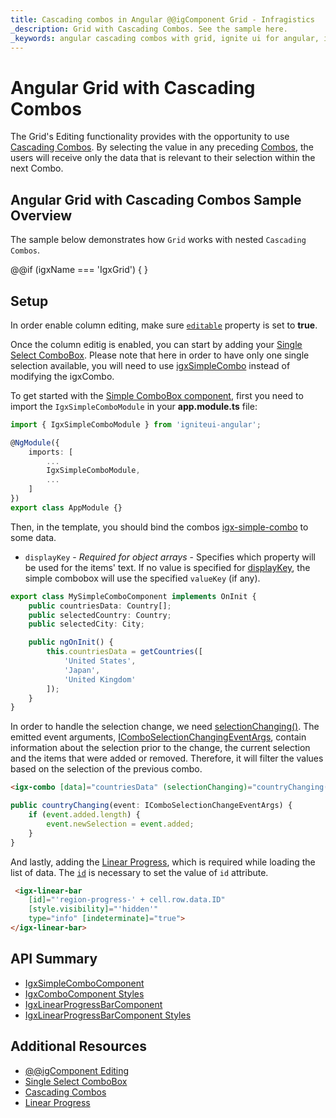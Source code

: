 ```yaml
---
title: Cascading combos in Angular @@igComponent Grid - Infragistics
_description: Grid with Cascading Combos. See the sample here.
_keywords: angular cascading combos with grid, ignite ui for angular, infragistics
---
```


# Angular Grid with Cascading Combos
The Grid's Editing functionality provides with the opportunity to use [Cascading Combos](../simple-combo.md#cascading-scenario). By selecting the value in any preceding [Combos](../combo.md), the users will receive only the data that is relevant to their selection within the next Combo.

## Angular Grid with Cascading Combos Sample Overview
The sample below demonstrates how `Grid` works with nested `Cascading Combos`.

@@if (igxName === 'IgxGrid') {
<code-view style="height:500px" 
           data-demos-base-url="{environment:demosBaseUrl}" 
           iframe-src="{environment:demosBaseUrl}/grid/grid-cascading-combos" alt="Angular @@igComponent Batch Editing and Transactions Example">
</code-view>
}

## Setup
In order enable column editing, make sure [`editable`]({environment:angularApiUrl}/classes/igxcolumncomponent.html#editable) property is set to **true**.

Once the column editig is enabled, you can start by adding your [Single Select ComboBox](../simple-combo.md). Please note that here in order to have only one single selection available, you will need to use [igxSimpleCombo](../simple-combo.md) instead of modifying the igxCombo.

To get started with the [Simple ComboBox component](../simple-combo.md#angular-simple-combobox-features), first you need to import the `IgxSimpleComboModule` in your **app.module.ts** file:

```typescript
import { IgxSimpleComboModule } from 'igniteui-angular';

@NgModule({
    imports: [
        ...
        IgxSimpleComboModule,
        ...
    ]
})
export class AppModule {}
```

Then, in the template, you should bind the combos [igx-simple-combo]({environment:angularApiUrl}/classes/igxsimplecombocomponent.html) to some data.

- `displayKey` - *Required for object arrays* - Specifies which property will be used for the items' text. If no value is specified for [displayKey]({environment:angularApiUrl}/classes/IgxSimpleComboComponent.html#displayKey), the simple combobox will use the specified `valueKey` (if any).

```typescript
export class MySimpleComboComponent implements OnInit {
    public countriesData: Country[];
    public selectedCountry: Country;
    public selectedCity: City;

    public ngOnInit() {
        this.countriesData = getCountries([
            'United States',
            'Japan',
            'United Kingdom'
        ]);
    }
}
```

In order to handle the selection change, we need [selectionChanging()]({environment:angularApiUrl}/classes/IgxComboComponent.html#selectionChanging). The emitted event arguments, [IComboSelectionChangingEventArgs]({environment:angularApiUrl}/interfaces/icomboselectionchangingeventargs.html), contain information about the selection prior to the change, the current selection and the items that were added or removed. Therefore, it will filter the values based on the selection of the previous combo.

```html
<igx-combo [data]="countriesData" (selectionChanging)="countryChanging($event)"></igx-combo>
```

```typescript
public countryChanging(event: IComboSelectionChangeEventArgs) {
    if (event.added.length) {
        event.newSelection = event.added;
    }
}
```

And lastly, adding the [Linear Progress](../linear-progress.md), which is required while loading the list of data.
The [`id`]({environment:angularApiUrl}/classes/igxlinearprogressbarcomponent.html#id) is necessary to set the value of `id` attribute.

```html
 <igx-linear-bar 
    [id]="'region-progress-' + cell.row.data.ID" 
    [style.visibility]="'hidden'"
    type="info" [indeterminate]="true">
</igx-linear-bar>
```

## API Summary
<div class="divider--half"></div>

* [IgxSimpleComboComponent]({environment:angularApiUrl}/classes/igxsimplecombocomponent.html)
* [IgxComboComponent Styles]({environment:sassApiUrl}/index.html#function-combo-theme)
* [IgxLinearProgressBarComponent]({environment:angularApiUrl}/classes/igxlinearprogressbarcomponent.html)
* [IgxLinearProgressBarComponent Styles]({environment:sassApiUrl}/index.html#function-progress-linear-theme)

## Additional Resources

* [@@igComponent Editing](editing.md)
* [Single Select ComboBox](../simple-combo.md)
* [Cascading Combos](../simple-combo.md#cascading-scenario)
* [Linear Progress](../linear-progress.md)